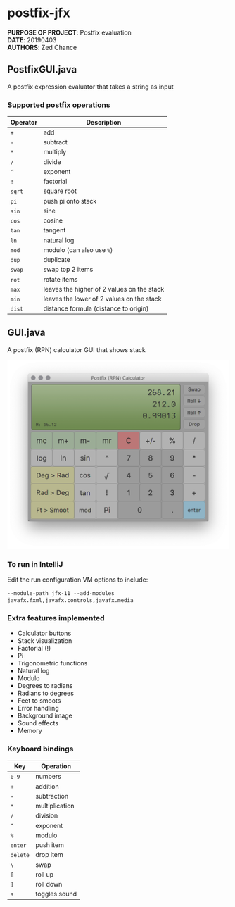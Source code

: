 # postfix-jfx

**PURPOSE OF PROJECT**: Postfix evaluation  
**DATE**: 20190403  
**AUTHORS**: Zed Chance  

## PostfixGUI.java
A postfix expression evaluator that takes a string as input

### Supported postfix operations
| Operator | Description                                |
| -------- | ------------------------------------------ |
| `+`      | add                                        |
| `-`      | subtract                                   |
| `*`      | multiply                                   |
| `/`      | divide                                     |
| `^`      | exponent                                   |
| `!`      | factorial                                  |
| `sqrt`   | square root                                |
| `pi`     | push pi onto stack                         |
| `sin`    | sine                                       |
| `cos`    | cosine                                     |
| `tan`    | tangent                                    |
| `ln`     | natural log                                |
| `mod`    | modulo (can also use `%`)                  |
| `dup`    | duplicate                                  |
| `swap`   | swap top 2 items                           |
| `rot`    | rotate items                               |
| `max`    | leaves the higher of 2 values on the stack |
| `min`    | leaves the lower of 2 values on the stack  |
| `dist`   | distance formula (distance to origin)      |

## GUI.java
A postfix (RPN) calculator GUI that shows stack

![demo](src/postfix/images/demo.png)

### To run in IntelliJ
Edit the run configuration VM options to include:

```
--module-path jfx-11 --add-modules javafx.fxml,javafx.controls,javafx.media
```

### Extra features implemented
- Calculator buttons
- Stack visualization
- Factorial (!)
- Pi
- Trigonometric functions
- Natural log
- Modulo
- Degrees to radians
- Radians to degrees
- Feet to smoots
- Error handling
- Background image
- Sound effects
- Memory


### Keyboard bindings
| Key      | Operation      |
| -------- | -------------- |
| `0-9`    | numbers        |
| `+`      | addition       |
| `-`      | subtraction    |
| `*`      | multiplication |
| `/`      | division       |
| `^`      | exponent       |
| `%`      | modulo         |
| `enter`  | push item      |
| `delete` | drop item      |
| `\ `     | swap           |
| `[`      | roll up        |
| `]`      | roll down      |
| `s`      | toggles sound  |
